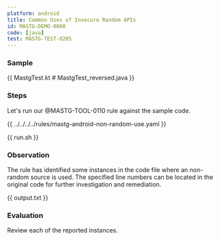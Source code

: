 ```yaml
---
platform: android
title: Common Uses of Insecure Random APIs
id: MASTG-DEMO-0008
code: [java]
test: MASTG-TEST-0205
---
```


### Sample

{{ MastgTest.kt # MastgTest_reversed.java }}

### Steps

Let's run our @MASTG-TOOL-0110 rule against the sample code.

{{ ../../../../rules/mastg-android-non-random-use.yaml }}

{{ run.sh }}

### Observation

The rule has identified some instances in the code file where an non-random source is used. The specified line numbers can be located in the original code for further investigation and remediation.

{{ output.txt }}

### Evaluation

Review each of the reported instances.
